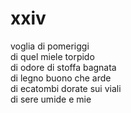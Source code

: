 # xxiv

voglia di pomeriggi  
di quel miele torpido  
di odore di stoffa bagnata  
di legno buono che arde  
di ecatombi dorate sui viali  
di sere umide e mie
